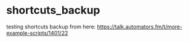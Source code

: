 # shortcuts_backup
 testing shortcuts backup from here:
 https://talk.automators.fm/t/more-example-scripts/1401/22
 
